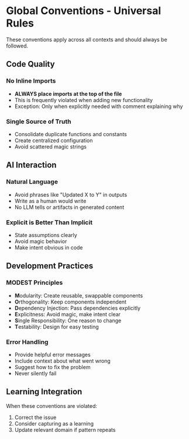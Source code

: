 # Global Conventions - Universal Rules

These conventions apply across all contexts and should always be followed.

## Code Quality

### No Inline Imports
- **ALWAYS place imports at the top of the file**
- This is frequently violated when adding new functionality
- Exception: Only when explicitly needed with comment explaining why

### Single Source of Truth
- Consolidate duplicate functions and constants
- Create centralized configuration
- Avoid scattered magic strings

## AI Interaction

### Natural Language
- Avoid phrases like "Updated X to Y" in outputs
- Write as a human would write
- No LLM tells or artifacts in generated content

### Explicit is Better Than Implicit
- State assumptions clearly
- Avoid magic behavior
- Make intent obvious in code

## Development Practices

### MODEST Principles
- **M**odularity: Create reusable, swappable components
- **O**rthogonality: Keep components independent  
- **D**ependency Injection: Pass dependencies explicitly
- **E**xplicitness: Avoid magic, make intent clear
- **S**ingle Responsibility: One reason to change
- **T**estability: Design for easy testing

### Error Handling
- Provide helpful error messages
- Include context about what went wrong
- Suggest how to fix the problem
- Never silently fail

## Learning Integration

When these conventions are violated:
1. Correct the issue
2. Consider capturing as a learning
3. Update relevant domain if pattern repeats
